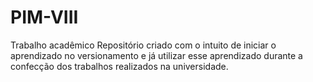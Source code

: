 # PIM-VIII
Trabalho acadêmico
Repositório criado com o intuito de iniciar o aprendizado no versionamento e já utilizar esse aprendizado durante a confecção dos trabalhos realizados na universidade.
